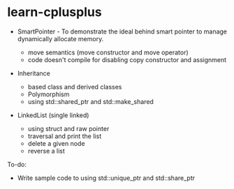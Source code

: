 # learn-cplusplus

- SmartPointer - To demonstrate the ideal behind smart pointer to manage dynamically allocate memory.
  - move semantics (move constructor and move operator)
  - code doesn't compile for disabling copy constructor and assignment

- Inheritance
  - based class and derived classes
  - Polymorphism
  - using std::shared_ptr and std::make_shared

- LinkedList (single linked)
  - using struct and raw pointer
  - traversal and print the list
  - delete a given node
  - reverse a list


To-do:

- Write sample code to using std::unique_ptr and std::share_ptr
